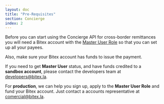 ```yaml
---
layout: doc
title: "Pre-Requisites"
section: Concierge
index: 2
---
```


Before you can start using the Concierge API for cross-border remittances you 
will need a Bitex account with the [Master User Role](/docs/authentication/README#role-3-bitex-master-user) so that you can set up all your payees.

Also, make sure your Bitex account has funds to issue the payment.

If you need to get **Master User** status, and have funds credited to a **sandbox account**, please contact the developers team at [developers@bitex.la](mailto:developers@bitex.la).

For **production**, we can help you sign up, apply to the **Master User Role** and fund your Bitex account. Just contact a accounts representative at [comercial@bitex.la](mailto:comercial@bitex.la).
